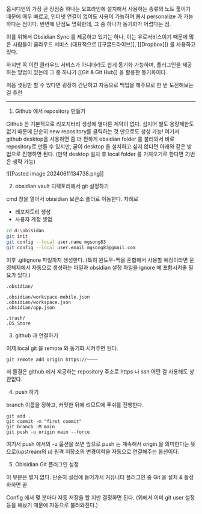 

옵시디언의 가장 큰 장점중 하나는 오프라인에 설치해서 사용하는 종류의 노트 툴이기 때문에 매우 빠르고, 인터넷 연결이 없어도 사용이 가능하며 몹시 personalize 가 가능하다는 점이다. 반면에 단점도 명확한데, 그 중 하나가 동기화가 어렵다는 점.

이를 위해서 Obsidian Sync 를 제공하고 있기는 하나, 이는 유료서비스이기 때문에 많은 사람들이 클라우드 서비스 (대표적으로 [[구글드라이브]], [[Dropbox]]) 를 사용하고 있다. 

하지만 꼭 이런 클라우드 서비스가 아니더라도 쉽게 동기화 가능하며, 플러그인을 제공하는 방법이 있는데 그 중 하나가 [[Git & Git Hub]] 을 활용한 동기화이다. 


처음 셋팅만 할 수 있다면 굉장히 간단하고 자동으로 백업을 해주므로 한 번 도전해보는 걸 추천 

----



1) Github 에서 repository 만들기

 Github 은 기본적으로 리포지터리 생성에 별다른 제약이 없다.  심지어 별도 용량제한도 없기 때문에 단순히 new repository를 클릭하는 것 만으로도 생성 가능! 여기서 github desktop을 사용하면 좀 더 편하게 obsidian folder 를 불러와서 바로 repository로 만들 수 있지만, 굳이 desktop 을 설치하고 싶지 않다면 아래와 같은 방법으로 진행하면 된다. (만약 desktop 설치 후 local folder 를 가져오기로 한다면 2)번은 생략 가능)

![[Pasted image 20240611134738.png]]



2) obsidian vault 디렉토리에서 git 설정하기

cmd 창을 열어서 obisidian 보관소 폴더로 이동한다. 
차례로 
- 레포지토리 생성 
- 사용자 계정 셋업

```bash
cd d:\obisidan
git init
git config --local user.name mgsong83
git config --local user.email mgsong83@gmail.com
```

이후 .gitignore 파일까지 생성한다. (특히 윈도우-맥을 혼합해서 사용할 예정이라면 운영체제에서 자동으로 생성하는 파일과 obsidian 설정 파일을 ignore 에 포함시켜줄 필요가 있다.)

```git
.obsidian/

.obsidian/workspace-mobile.json
.obsidian/workspace.json
.obsidian/app.json

.trash/
.DS_Store
```


3) github 과 연결하기

이제  local git 을 remote 와 동기화 시켜주면 된다.

```git
git remote add origin https://~~~~ 
```

저 물결은 github 에서 제공하는 repository 주소로 https 나 ssh 어떤 걸 사용해도 상관없다. 



4) push 하기

branch 이름을 정하고, 커밋한 뒤에 리모트에 푸쉬를 진행한다.

```git
git add .
git commit -m "first commit"
git branch -M main
git push -u origin main --force
```

여기서 push 에서의 -u 옵션을 쓰면 앞으로 push 는 계속해서 origin 을 의미한다는 뜻으로(upstream의 u) 원격 저장소의 변경이력을 자동으로 연결해주는 옵션이다. 



5) Obisidian Git 플러그인 설정

이 부분은 별거 없다.  단순히 설정에 들어가서  커뮤니티 플러그인 중 Git 을 설치 & 활성화하면 끝

Config 에서 몇 분마다 자동 저장을 할 지만 결정하면 된다. (위에서 이미 git user 설정 등을 해놨기 때문에 자동으로 불러와진다.)

